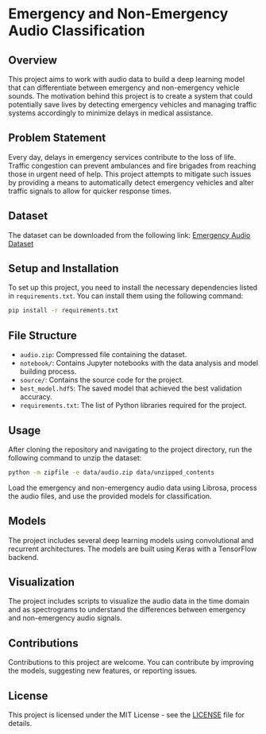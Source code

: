 
# Emergency and Non-Emergency Audio Classification

## Overview
This project aims to work with audio data to build a deep learning model that can differentiate between emergency and non-emergency vehicle sounds. The motivation behind this project is to create a system that could potentially save lives by detecting emergency vehicles and managing traffic systems accordingly to minimize delays in medical assistance.

## Problem Statement
Every day, delays in emergency services contribute to the loss of life. Traffic congestion can prevent ambulances and fire brigades from reaching those in urgent need of help. This project attempts to mitigate such issues by providing a means to automatically detect emergency vehicles and alter traffic signals to allow for quicker response times.

## Dataset
The dataset can be downloaded from the following link:
[Emergency Audio Dataset](https://drive.google.com/file/d/1VBI_X6GyYvf8j3T70-_hVDyhR_sUzeCr/view?usp=sharing)

## Setup and Installation
To set up this project, you need to install the necessary dependencies listed in `requirements.txt`. You can install them using the following command:

```bash
pip install -r requirements.txt
```

## File Structure
- `audio.zip`: Compressed file containing the dataset.
- `notebook/`: Contains Jupyter notebooks with the data analysis and model building process.
- `source/`: Contains the source code for the project.
- `best_model.hdf5`: The saved model that achieved the best validation accuracy.
- `requirements.txt`: The list of Python libraries required for the project.

## Usage
After cloning the repository and navigating to the project directory, run the following command to unzip the dataset:

```bash
python -m zipfile -e data/audio.zip data/unzipped_contents
```

Load the emergency and non-emergency audio data using Librosa, process the audio files, and use the provided models for classification.

## Models
The project includes several deep learning models using convolutional and recurrent architectures. The models are built using Keras with a TensorFlow backend.

## Visualization
The project includes scripts to visualize the audio data in the time domain and as spectrograms to understand the differences between emergency and non-emergency audio signals.

## Contributions
Contributions to this project are welcome. You can contribute by improving the models, suggesting new features, or reporting issues.

## License
This project is licensed under the MIT License - see the [LICENSE](LICENSE) file for details.
```
